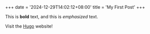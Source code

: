 +++
date = '2024-12-29T14:02:12+08:00'
title = 'My First Post'
+++

This is **bold** text, and this is _emphasized_ text.

Visit the [Hugo](https://gohugo.io) website!
